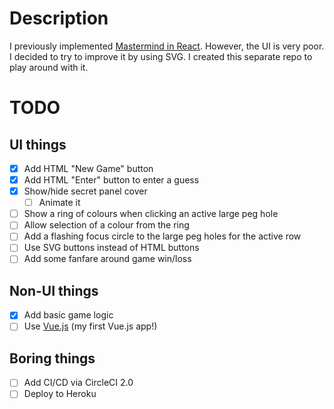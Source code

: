 # Description

I previously implemented [Mastermind in React](https://github.com/taylorjg/Mastermind).
However, the UI is very poor. I decided to try to improve it by using SVG.
I created this separate repo to play around with it.

# TODO

## UI things

* [x] Add HTML "New Game" button
* [x] Add HTML "Enter" button to enter a guess
* [x] Show/hide secret panel cover
    * [ ] Animate it
* [ ] Show a ring of colours when clicking an active large peg hole
* [ ] Allow selection of a colour from the ring
* [ ] Add a flashing focus circle to the large peg holes for the active row
* [ ] Use SVG buttons instead of HTML buttons
* [ ] Add some fanfare around game win/loss

## Non-UI things

* [x] Add basic game logic
* [ ] Use [Vue.js](https://vuejs.org/) (my first Vue.js app!)

## Boring things

* [ ] Add CI/CD via CircleCI 2.0
* [ ] Deploy to Heroku
